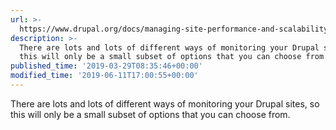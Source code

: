 ```yaml
---
url: >-
  https://www.drupal.org/docs/managing-site-performance-and-scalability/site-monitoring-tools
description: >-
  There are lots and lots of different ways of monitoring your Drupal sites, so
  this will only be a small subset of options that you can choose from.
published_time: '2019-03-29T08:35:46+00:00'
modified_time: '2019-06-11T17:00:55+00:00'
---
```

There are lots and lots of different ways of monitoring your Drupal sites, so this will only be a small subset of options that you can choose from.